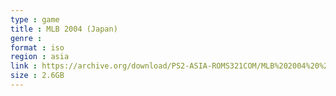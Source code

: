 ```yaml
---
type : game
title : MLB 2004 (Japan)
genre : 
format : iso
region : asia
link : https://archive.org/download/PS2-ASIA-ROMS321COM/MLB%202004%20%28Japan%29.7z
size : 2.6GB
---
```

